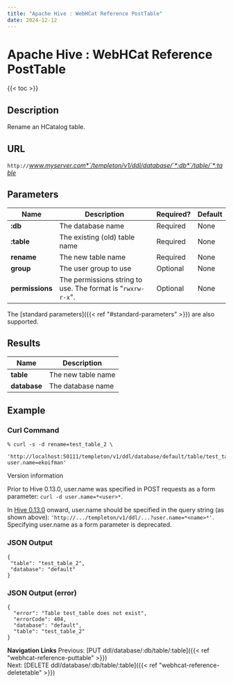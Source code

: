```yaml
---
title: "Apache Hive : WebHCat Reference PostTable"
date: 2024-12-12
---
```


# Apache Hive : WebHCat Reference PostTable

{{< toc >}}

## Description

Rename an HCatalog table.

## URL

`http://`*www.myserver.com*`/templeton/v1/ddl/database/`*:db*`/table/`*:table*

## Parameters

| Name | Description | Required? | Default |
| --- | --- | --- | --- |
| **:db** | The database name | Required | None |
| **:table** | The existing (old) table name | Required | None |
| **rename** | The new table name | Required | None |
| **group** | The user group to use | Optional | None |
| **permissions** | The permissions string to use. The format is "`rwxrw-r-x`". | Optional | None |

The [standard parameters]({{< ref "#standard-parameters" >}}) are also supported.

## Results

| Name | Description |
| --- | --- |
| **table** | The new table name |
| **database** | The database name |

## Example

### Curl Command

```
% curl -s -d rename=test_table_2 \
       'http://localhost:50111/templeton/v1/ddl/database/default/table/test_table?user.name=ekoifman'

```

Version information

Prior to Hive 0.13.0, user.name was specified in POST requests as a form parameter: `curl -d user.name=*<user>*`.

In [Hive 0.13.0](https://issues.apache.org/jira/browse/HIVE-6576) onward, user.name should be specified in the query string (as shown above): `'http://.../templeton/v1/ddl/...?user.name=*<name>*'`. Specifying user.name as a form parameter is deprecated.

### JSON Output

```
{
 "table": "test_table_2",
 "database": "default"
}

```

### JSON Output (error)

```
{
  "error": "Table test_table does not exist",
  "errorCode": 404,
  "database": "default",
  "table": "test_table_2"
}

```

**Navigation Links**
Previous: [PUT ddl/database/:db/table/:table]({{< ref "webhcat-reference-puttable" >}})  
 Next: [DELETE ddl/database/:db/table/:table]({{< ref "webhcat-reference-deletetable" >}})



 

 

